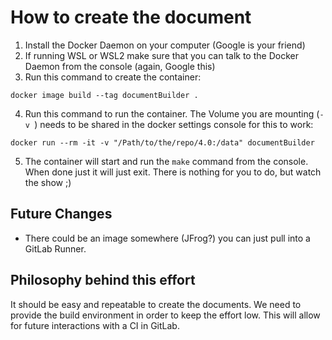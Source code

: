 # How to create the document
1. Install the Docker Daemon on your computer (Google is your friend)
2. If running WSL or WSL2 make sure that you can talk to the Docker Daemon from the console (again, Google this)
3. Run this command to create the container:

```
docker image build --tag documentBuilder .
```

4. Run this command to run the container. The Volume you are mounting (`-v `) needs to be shared in the docker settings console for this to work:
```
docker run --rm -it -v "/Path/to/the/repo/4.0:/data" documentBuilder
```
5. The container will start and run the `make` command from the console. When done just it will just exit. There is nothing for you to do, but watch the show ;)

## Future Changes
* There could be an image somewhere (JFrog?)  you can just pull into a GitLab Runner.

## Philosophy behind this effort
It should be easy and repeatable to create the documents. We need to provide the build environment in order to keep the effort low. This will allow for future interactions with a CI in GitLab.
